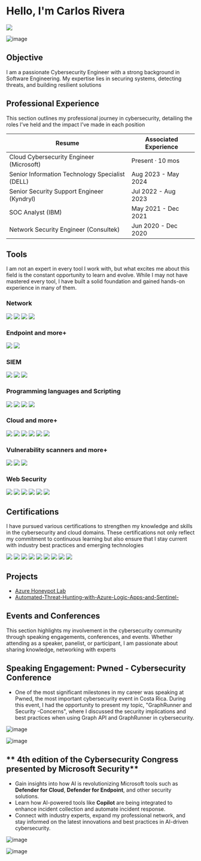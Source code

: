 # Hello, I'm Carlos Rivera
<a href="https://www.linkedin.com/in/carlos-r-557197216/"><img src="https://img.shields.io/badge/-LinkedIn-0072b1?&style=for-the-badge&logo=linkedin&logoColor=white" /></a>

![image](https://github.com/user-attachments/assets/22a4cee6-fe9c-40bf-a8c1-98eac9be720e)


## Objective

I am a passionate Cybersecurity Engineer with a strong background in Software Engineering. My expertise lies in securing systems, detecting threats, and building resilient solutions

## Professional Experience
This section outlines my professional journey in cybersecurity, detailing the roles I’ve held and the impact I’ve made in each position

| Resume                                         | Associated Experience         |
|-----------------------------------------------|----------------------------|
| Cloud Cybersecurity Engineer (Microsoft)         | Present · 10 mos
| Senior Information Technology Specialist (DELL)         | Aug 2023 - May 2024 
| Senior Security Support Engineer (Kyndryl)     | Jul 2022 - Aug 2023
| SOC Analyst (IBM)               | May 2021 - Dec 2021
| Network Security Engineer (Consultek) | Jun 2020 - Dec 2020

## Tools

I am not an expert in every tool I work with, but what excites me about this field is the constant opportunity to learn and evolve. While I may not have mastered every tool, I have built a solid foundation and gained hands-on experience in many of them. 

### Network
<div>
    <img src="https://img.shields.io/badge/-Wireshark-1679A7?&style=for-the-badge&logo=Wireshark&logoColor=white" />
    <img src="https://img.shields.io/badge/-Suricata-EF3B2D?&style=for-the-badge&logo=Suricata&logoColor=white" />
    <img src="https://img.shields.io/badge/-Snort-FF0000?&style=for-the-badge&logo=Snort&logoColor=white" />
    <img src="https://img.shields.io/badge/-Nmap-000000?&style=for-the-badge&logo=Nmap&logoColor=white" />


</div>

### Endpoint and more+
<div>
    <img src="https://img.shields.io/badge/-Microsoft_Defender_for_Endpoint-00A4EF?&style=for-the-badge&logo=Microsoft&logoColor=white" />
    <img src="https://img.shields.io/badge/-Velociraptor-4B275F?&style=for-the-badge&logo=Velociraptor&logoColor=white" />
</div>

### SIEM
<div>
    <img src="https://img.shields.io/badge/-Microsoft_Sentinel-0078D4?&style=for-the-badge&logo=Microsoft&logoColor=white" />
    <img src="https://img.shields.io/badge/-Splunk-000000?&style=for-the-badge&logo=Splunk&logoColor=white" />
    <img src="https://img.shields.io/badge/-Elastic-005571?&style=for-the-badge&logo=Elastic&logoColor=white" />
</div>

###  Programming languages and Scripting
<div>
    <img src="https://img.shields.io/badge/-JavaScript-F7DF1E?&style=for-the-badge&logo=JavaScript&logoColor=white" />
    <img src="https://img.shields.io/badge/-Python-3776AB?&style=for-the-badge&logo=Python&logoColor=white" />
    <img src="https://img.shields.io/badge/-Bash-4EAA25?&style=for-the-badge&logo=GNU-Bash&logoColor=white" />
    <img src="https://img.shields.io/badge/-PowerShell-5391FE?&style=for-the-badge&logo=PowerShell&logoColor=white" />
    
</div>

###  Cloud and more+
<div>
    <img src="https://img.shields.io/badge/-Azure-0089D6?&style=for-the-badge&logo=Microsoft-Azure&logoColor=white" />
    <img src="https://img.shields.io/badge/-AWS-232F3E?&style=for-the-badge&logo=Amazon-AWS&logoColor=white" />
    <img src="https://img.shields.io/badge/-Google_Cloud-4285F4?&style=for-the-badge&logo=Google-Cloud&logoColor=white" />
    <img src="https://img.shields.io/badge/-Docker-2496ED?&style=for-the-badge&logo=Docker&logoColor=white" />
    <img src="https://img.shields.io/badge/-Kubernetes-326CE5?&style=for-the-badge&logo=Kubernetes&logoColor=white" />
    <img src="https://img.shields.io/badge/-Terraform-7B3F00?&style=for-the-badge&logo=Terraform&logoColor=white" />


    
</div>

###  Vulnerability scanners and more+
<div>
    <img src="https://img.shields.io/badge/-OpenVAS-00B140?&style=for-the-badge&logo=OpenVAS&logoColor=white" />
    <img src="https://img.shields.io/badge/-Nessus-5E5E5E?&style=for-the-badge&logo=Nessus&logoColor=white" />
    <img src="https://img.shields.io/badge/-Metasploit-5E5E5E?&style=for-the-badge&logo=Metasploit&logoColor=white" />

</div>

###  Web Security
<div>
   <img src="https://img.shields.io/badge/-Burp_Suite-8C62A1?&style=for-the-badge&logo=Burp-Suite&logoColor=white" />
  <img src="https://img.shields.io/badge/-OWASP_ZAP-9C1F30?&style=for-the-badge&logo=OWASP&logoColor=white" />
<img src="https://img.shields.io/badge/-DirBuster-000000?&style=for-the-badge&logo=DirBuster&logoColor=white" />
<img src="https://img.shields.io/badge/-Gobuster-000000?&style=for-the-badge&logo=Gobuster&logoColor=white" />
<img src="https://img.shields.io/badge/-WFuzz-7F7F7F?&style=for-the-badge&logo=WFuzz&logoColor=white" />
<img src="https://img.shields.io/badge/-Hydra-FF0000?&style=for-the-badge&logo=Hydra&logoColor=white" />

    
</div>

## Certifications
I have pursued various certifications to strengthen my knowledge and skills in the cybersecurity and cloud domains. These certifications not only reflect my commitment to continuous learning but also ensure that I stay current with industry best practices and emerging technologies

<div>
<img src="https://img.shields.io/badge/-Security%2B-FF0000?&style=for-the-badge&logo=CompTIA&logoColor=white" />
<img src="https://img.shields.io/badge/-Associate_Cloud_Engineer-4285F4?&style=for-the-badge&logo=Google-Cloud&logoColor=white" />
<img src="https://img.shields.io/badge/-CCD-000080?&style=for-the-badge&logoColor=white" />
<img src="https://img.shields.io/badge/-AWS_Certified_Cloud_Practitioner-FF9900?&style=for-the-badge&logo=Amazon-AWS&logoColor=white" />
<img src="https://img.shields.io/badge/-Microsoft_Certified_Security_Operations_Analyst_Associate-0078D4?&style=for-the-badge&logo=Microsoft&logoColor=white" />
<img src="https://img.shields.io/badge/-CompTIA_Cloud_Essentials%2B-009CDE?&style=for-the-badge&logo=CompTIA&logoColor=white" />
<img src="https://img.shields.io/badge/-Microsoft_Certified_Azure_Fundamentals-0089D6?&style=for-the-badge&logo=Microsoft-Azure&logoColor=white" />
<img src="https://img.shields.io/badge/-Microsoft_Certified_Security_Compliance_and_Identity_Fundamentals-0089D6?&style=for-the-badge&logo=Microsoft&logoColor=white" />
<img src="https://img.shields.io/badge/-Microsoft_Certified_Azure_Security_Engineer_Associate-0089D6?&style=for-the-badge&logo=Microsoft-Azure&logoColor=white" />



</div>

## Projects
- [Azure Honeypot Lab](https://github.com/Carlos2002234/Azure-Honeypot-Lab)
- [Automated-Threat-Hunting-with-Azure-Logic-Apps-and-Sentinel-](https://github.com/Carlos2002234/Automated-Threat-Hunting-with-Azure-Logic-Apps-and-Sentinel-)

## Events and Conferences

This section highlights my involvement in the cybersecurity community through speaking engagements, conferences, and events. Whether attending as a speaker, panelist, or participant, I am passionate about sharing knowledge, networking with experts

## **Speaking Engagement: Pwned - Cybersecurity Conference**
- One of the most significant milestones in my career was speaking at Pwned, the most important cybersecurity event in Costa Rica. During this event, I had the opportunity to present my topic, "GraphRunner and Security -Concerns", where I discussed the security implications and best practices when using Graph API and GraphRunner in cybersecurity.

![image](https://github.com/user-attachments/assets/904c11fc-b6cf-4c6c-8806-8f53a44ca6f6)

![image](https://github.com/user-attachments/assets/6aab0f45-b32e-4d22-87b2-14ea9306c524)

## ** 4th edition of the Cybersecurity Congress presented by Microsoft Security**
- Gain insights into how AI is revolutionizing Microsoft tools such as **Defender for Cloud**, **Defender for Endpoint**, and other security solutions.
- Learn how AI-powered tools like **Copilot** are being integrated to enhance incident collection and automate incident response.
- Connect with industry experts, expand my professional network, and stay informed on the latest innovations and best practices in AI-driven cybersecurity.

![image](https://github.com/user-attachments/assets/d4277120-42f8-4079-9dc8-0035a1822864)

![image](https://github.com/user-attachments/assets/ca458740-c2bd-4083-8c10-54c192e5fd69)

